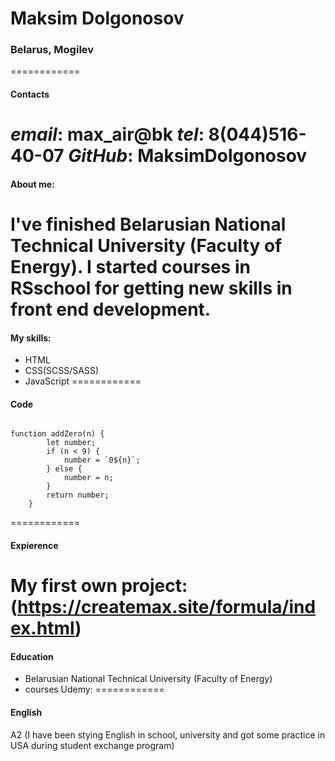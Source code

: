 # Maksim Dolgonosov 
### Belarus, Mogilev
============
#### Contacts
*email*:  max_air@bk
*tel*: 8(044)516-40-07
*GitHub*: MaksimDolgonosov
============
#### About me:
I've finished Belarusian National Technical University (Faculty of Energy).
I started courses in RSschool for getting new skills in front end development.
============
#### My skills:
* HTML
* CSS(SCSS/SASS)
* JavaScript
============
#### Code
```

function addZero(n) {
        let number;
        if (n < 9) {
            number = `0${n}`;
        } else {
            number = n;
        }
        return number;
    }
``` 

============
#### Expierence
My first own project: (https://createmax.site/formula/index.html)
============
#### Education
* Belarusian National Technical University (Faculty of Energy)
* courses Udemy:
============
#### English
A2 (I have been stying English in school, university and got some practice in USA during student exchange program)
